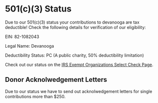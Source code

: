 # 501(c)(3) Status

Due to our 501(c)(3) status your contributions to devanooga are tax deductible! Check the following details for verification of our eligibility:

EIN: 82-1082043

Legal Name: Devanooga

Deductibility Status: PC (A public charity, 50% deductibility limitation)

Check out our status on the [IRS Exempt Organizations Select Check Page](https://www.irs.gov/charities-non-profits/exempt-organizations-select-check).

## Donor Acknolwedgement Letters

Due to our status we have to send out acknolwedgement letters for single contributions more than $250.